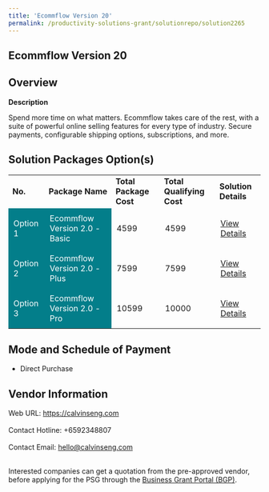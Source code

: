 ```yaml
---
title: 'Ecommflow Version 20'
permalink: /productivity-solutions-grant/solutionrepo/solution2265
---
```


## Ecommflow Version 20

## Overview

**Description**

Spend more time on what matters. Ecommflow takes care of the rest, with a suite of powerful online selling features for every type of industry. Secure payments, configurable shipping options, subscriptions, and more.

## Solution Packages Option(s)

<table>
<tr>
<td><b>No.</b></td>
<td><b>Package Name</b></td>
<td><b>Total Package Cost</b></td>
<td><b>Total Qualifying Cost</b></td>
<td><b>Solution Details</b></td>
</tr>
<tr>
<td style='padding: 10px; background-color: #037E8A; color: #FFFFFF;'>Option 1</td>
<td style='padding: 10px; background-color: #037E8A; color: #FFFFFF;'>Ecommflow Version 2.0 - Basic</td>
<td style='padding: 10px;'>4599</td>
<td style='padding: 10px;'>4599</td>
<td style='padding: 10px;'><a href='https://www.gobusiness.gov.sg/images/psg/CalvinSeng20200590_Desensitised_Annex_3_Part_1.pdf' target='_blank'>View Details</a></td>
</tr>
<tr>
<td style='padding: 10px; background-color: #037E8A; color: #FFFFFF;'>Option 2</td>
<td style='padding: 10px; background-color: #037E8A; color: #FFFFFF;'>Ecommflow Version 2.0 - Plus</td>
<td style='padding: 10px;'>7599</td>
<td style='padding: 10px;'>7599</td>
<td style='padding: 10px;'><a href='https://www.gobusiness.gov.sg/images/psg/CalvinSeng20200590_Desensitised_Annex_3_Part_2.pdf' target='_blank'>View Details</a></td>
</tr>
<tr>
<td style='padding: 10px; background-color: #037E8A; color: #FFFFFF;'>Option 3</td>
<td style='padding: 10px; background-color: #037E8A; color: #FFFFFF;'>Ecommflow Version 2.0 - Pro</td>
<td style='padding: 10px;'>10599</td>
<td style='padding: 10px;'>10000</td>
<td style='padding: 10px;'><a href='https://www.gobusiness.gov.sg/images/psg/CalvinSeng20200590_Desensitised_Annex_3_Part_3.pdf' target='_blank'>View Details</a></td>
</tr>
</table>

## Mode and Schedule of Payment

 - Direct Purchase

## Vendor Information

 Web URL: https://calvinseng.com <br><br>Contact Hotline: +6592348807 <br><br>Contact Email: hello@calvinseng.com <br><br>

Interested companies can get a quotation from the pre-approved vendor, before applying for the PSG through the <a href='https://www.businessgrants.gov.sg/' target='_blank' rel='noopener'>Business Grant Portal (BGP)</a>.

<script src="/jquery/resize-tables.js"></script>
